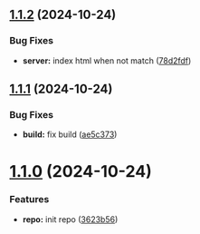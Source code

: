 ## [1.1.2](https://github.com/diegoalfaro/challenge-frontend-mercadolibre/compare/v1.1.1...v1.1.2) (2024-10-24)


### Bug Fixes

* **server:** index html when not match ([78d2fdf](https://github.com/diegoalfaro/challenge-frontend-mercadolibre/commit/78d2fdf6d42410f67c832737fbe0f0d9d387b9a7))



## [1.1.1](https://github.com/diegoalfaro/challenge-frontend-mercadolibre/compare/v1.1.0...v1.1.1) (2024-10-24)


### Bug Fixes

* **build:** fix build ([ae5c373](https://github.com/diegoalfaro/challenge-frontend-mercadolibre/commit/ae5c37361a3b307e84bae5eb5a1c2e7dd7f52561))



# [1.1.0](https://github.com/diegoalfaro/challenge-frontend-mercadolibre/compare/3623b565f54e3719375ca1712de792e8dd2272e2...v1.1.0) (2024-10-24)


### Features

* **repo:** init repo ([3623b56](https://github.com/diegoalfaro/challenge-frontend-mercadolibre/commit/3623b565f54e3719375ca1712de792e8dd2272e2))



